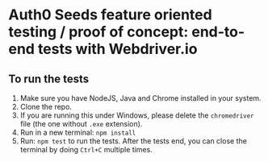 # Auth0 Seeds feature oriented testing / proof of concept: end-to-end tests with Webdriver.io

## To run the tests

1. Make sure you have NodeJS, Java and Chrome installed in your system.
2. Clone the repo.
3. If you are running this under Windows, please delete the `chromedriver` file (the one without `.exe` extension).
4. Run in a new terminal: `npm install`
5. Run: `npm test` to run the tests. After the tests end, you can close the terminal by doing `Ctrl+C` multiple times.
